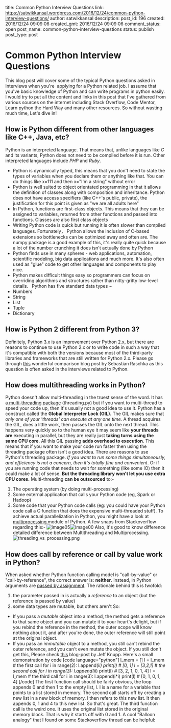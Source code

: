 title: Common Python Interview Questions
link: https://satwikkansal.wordpress.com/2016/12/24/common-python-interview-questions/
author: satwikkansal
description: 
post_id: 196
created: 2016/12/24 09:09:06
created_gmt: 2016/12/24 09:09:06
comment_status: open
post_name: common-python-interview-questions
status: publish
post_type: post

# Common Python Interview Questions

This blog post will cover some of the typical Python questions asked in Interviews when you're  applying for a Python related job. I assume that you've basic knowledge of Python and can write programs in python easily. I would try to put all the content and links in this post that I've gathered from various sources on the internet including Stack Overflow, Code Mentor, Learn python the Hard Way and many other resources. So without wasting much time, Let's dive in! 

## How is Python different from other languages like C++, Java, etc?

Python is an interpreted language. That means that, unlike languages like _C_ and its variants, Python does not need to be compiled before it is run. Other interpreted languages include _PHP_ and _Ruby_. 

  * Python is dynamically typed, this means that you don't need to state the types of variables when you declare them or anything like that. You can do things like x=111 and then x="I'm a string" without error
  * Python is well suited to object orientated programming in that it allows the definition of classes along with composition and inheritance. Python does not have access specifiers (like C++'s public, private), the justification for this point is given as "we are all adults here"
  * In Python, functions are first-class objects. This means that they can be assigned to variables, returned from other functions and passed into functions. Classes are also first class objects
  * Writing Python code is quick but running it is often slower than compiled languages. Fortunately， Python allows the inclusion of C-based extensions so bottlenecks can be optimized away and often are. The numpy package is a good example of this, it's really quite quick because a lot of the number crunching it does isn't actually done by Python
  * Python finds use in many spheres - web applications, automation, scientific modeling, big data applications and much more. It's also often used as "glue" code to get other languages and components to play nice.
  * Python makes difficult things easy so programmers can focus on overriding algorithms and structures rather than nitty-gritty low-level details.
  Python has five standard data types − 
  * Numbers
  * String
  * List
  * Tuple
  * Dictionary

## How is Python 2 different from Python 3?

Definitely, Python 3.x is an improvement over Python 2.x, but there are reasons to continue to use Python 2.x or to write code in such a way that it's compatible with both the versions because most of the third-party libraries and frameworks that are still written for Python 2.x. Please go through [this](http://sebastianraschka.com/Articles/2014_python_2_3_key_diff.html) wonderful comparison blog post by Sebastian Raschka as this question is often asked in the interviews related to Python. 

## How does multithreading works in Python?

Python doesn't allow multi-threading in the truest sense of the word. It has a[ multi-threading package](https://docs.python.org/2/library/threading.html) (threading.py) but if you want to multi-thread to speed your code up, then it's usually not a good idea to use it. Python has a construct called the **Global Interpreter Lock (GIL).** The GIL makes sure that _only one of your 'threads' can execute at any one time._ A thread acquires the GIL, does a little work, then passes the GIL onto the next thread. This happens very quickly so to the human eye it may seem like **your threads are** executing in parallel, but they are really just **taking turns using the same CPU core**. All this GIL passing **adds overhead to execution**. This means that if you want to make your code run faster then using the threading package often isn't a good idea. There are reasons to use Python's threading package. _If you want to run some things simultaneously, and efficiency is not a concern, then it's totally fine and convenient_. Or if you are running code that needs to wait for something (like some IO) then it could make a lot of sense. **But the threading library won't let you use extra CPU cores.** Multi-threading **can be outsourced** to:- 

  1. The operating system (by doing multi-processing)
  2. Some external application that calls your Python code (eg, Spark or Hadoop)
  3. Some code that your Python code calls (eg: you could have your Python code call a C function that does the expensive multi-threaded stuff).
To achieve actual parallelization in Python, you might have a look at [multiprocessing ](https://docs.python.org/2/library/multiprocessing.html)module of Python. A few snaps from Stackoverflow regarding this:- ![image05](https://satwikkansal.files.wordpress.com/2016/12/image05.png)![image00](https://satwikkansal.files.wordpress.com/2016/12/image00.png) Also, it's good to know difference detailed difference between Multithreading and Multiprocessing. ![threading_vs_processing.png](https://satwikkansal.files.wordpress.com/2016/12/threading_vs_processing.png)

## How does call by reference or call by value work in Python?

When asked whether Python function calling model is "call-by-value" or "call-by-reference", the correct answer is: **neither**. Instead, in Python arguments are [passed by assignment](http://docs.python.org/3/faq/programming.html#how-do-i-write-a-function-with-output-parameters-call-by-reference). The rationale behind this is twofold: 

  1. the parameter passed in is actually a _reference_ to an object (but the reference is passed by value)
  2. some data types are mutable, but others aren't
So: 
  * If you pass a _mutable_ object into a method, the method gets a reference to that same object and you can mutate it to your heart's delight, but if you rebind the reference in the method, the outer scope will know nothing about it, and after you're done, the outer reference will still point at the original object.
  * If you pass an _immutable_ object to a method, you still can't rebind the outer reference, and you can't even mutate the object.
If you still don't get this, Please check [this](https://jeffknupp.com/blog/2012/11/13/is-python-callbyvalue-or-callbyreference-neither/) blog-post by Jeff Knupp. Here's a small demonstration by code [code language="python"] l_mem = [] l = l_mem # the first call for i in range(2): l.append(i*i) print(l) # [0, 1] l = [3,2,1] # the second call for i in range(3): l.append(i*i) print(l) # [3, 2, 1, 0, 1, 4] l = l_mem # the third call for i in range(3): l.append(i*i) print(l) # [0, 1, 0, 1, 4] [/code] The first function call should be fairly obvious, the loop appends 0 and then 1 to the empty list, l. l is a name for a variable that points to a list stored in memory. The second call starts off by creating a new list in a new block of memory. l then refers to this new list. It then appends 0, 1 and 4 to this new list. So that's great. The third function call is the weird one. It uses the original list stored in the original memory block. That is why it starts off with 0 and 1. A cool "Balloon analogy" that I found on some Stackoverflow thread can be helpful: